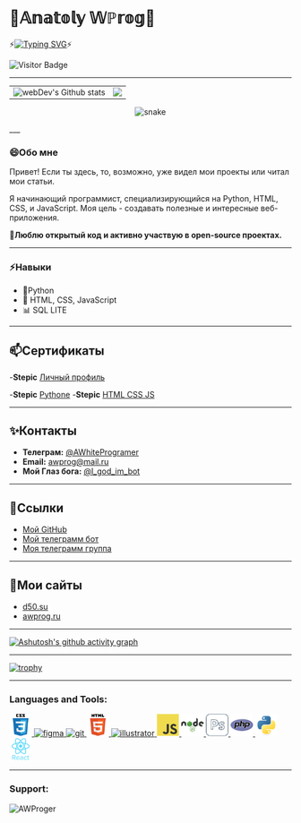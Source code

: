 
# 🐍𝔸𝕟𝕒𝕥𝕠𝕝𝕪 𝕎ℙ𝕣𝕠𝕘🐍

⚡[![Typing SVG](https://readme-typing-svg.herokuapp.com?font=Fira+Code&size=16&pause=1000&color=33F79D&center=true&vCenter=true&random=false&width=435&lines=I+have+been+actively+writing+code;Since+November+2023)](https://git.io/typing-svg)⚡

![Visitor Badge](https://visitor-badge.laobi.icu/badge?page_id=AWProger)

___

<table>
  <tr>
    <td>
      <img align="left" src="http://github-readme-streak-stats.herokuapp.com?user=AWProger&theme=dark&background=000000" alt="webDev's Github stats" />
    </td>
   <td>
    <img align="left" src="https://github-readme-stats.vercel.app/api/top-langs/?username=AWProger&layout=compact"/>
   </td>
  </tr>
</table> 

<p align="center">
 <img width="600" src=https://wakatime.com/share/@018d9ffb-ef5f-4680-876e-e2b0bb1804e4/188f1707-1d92-4e16-b471-682bb828ebd2.svg alt="snake"/>
</p>
___

### 😄Обо мне

Привет! Если ты здесь, то, возможно, уже видел мои проекты или читал мои статьи.

Я начинающий программист, специализирующийся на Python, HTML, CSS, и JavaScript. Моя цель - создавать полезные и интересные веб-приложения.

👯**Люблю открытый код и активно участвую в open-source проектах.**

___

### ⚡Навыки
- 🐍Python
- 🚀 HTML, CSS, JavaScript
- 📊 SQL LITE

___
## 📫Сертификаты

-**Stepic** [Личный профиль](https://stepik.org/users/742335051/profile)

-**Stepic** [Pythone](https://stepik.org/cert/2370256)
-**Stepic** [HTML CSS JS](https://stepik.org/cert/2371334)


___
## ✨Контакты
- **Телеграм:** [@AWhiteProgramer](https://t.me/AWProgramer)
- **Email:** awprog@mail.ru
- **Мой Глаз бога:** [@I_god_im_bot](https://t.me/I_god_im_bot)
___
## 💬Ссылки
- [Мой GitHub](https://github.com/AWProger)
- [Мой телеграмм бот](https://t.me/ATTWhiteBot)
- [Моя телеграмм группа](https://t.me/AWProgramer)
___
## 🔭Мои сайты
- [d50.su](https://d50.su)
- [awprog.ru](https://awprog.ru)
___

[![Ashutosh's github activity graph](https://github-readme-activity-graph.vercel.app/graph?username=AWProger&theme=github-compact)](https://github.com/AWProger/github-readme-activity-graph)

___

[![trophy](https://github-profile-trophy.vercel.app/?username=AWProger)](https://github.com/AWProger/github-profile-trophy)

___

<p align="left">
</p>
<h3 align="left">Languages and Tools:</h3>
<p align="left"> <a href="https://www.w3schools.com/css/" target="_blank" rel="noreferrer"> <img src="https://raw.githubusercontent.com/devicons/devicon/master/icons/css3/css3-original-wordmark.svg" alt="css3" width="40" height="40"/> </a> <a href="https://www.figma.com/" target="_blank" rel="noreferrer"> <img src="https://www.vectorlogo.zone/logos/figma/figma-icon.svg" alt="figma" width="40" height="40"/> </a> <a href="https://git-scm.com/" target="_blank" rel="noreferrer"> <img src="https://www.vectorlogo.zone/logos/git-scm/git-scm-icon.svg" alt="git" width="40" height="40"/> </a> <a href="https://www.w3.org/html/" target="_blank" rel="noreferrer"> <img src="https://raw.githubusercontent.com/devicons/devicon/master/icons/html5/html5-original-wordmark.svg" alt="html5" width="40" height="40"/> </a> <a href="https://www.adobe.com/in/products/illustrator.html" target="_blank" rel="noreferrer"> <img src="https://www.vectorlogo.zone/logos/adobe_illustrator/adobe_illustrator-icon.svg" alt="illustrator" width="40" height="40"/> </a> <a href="https://developer.mozilla.org/en-US/docs/Web/JavaScript" target="_blank" rel="noreferrer"> <img src="https://raw.githubusercontent.com/devicons/devicon/master/icons/javascript/javascript-original.svg" alt="javascript" width="40" height="40"/> </a> <a href="https://nodejs.org" target="_blank" rel="noreferrer"> <img src="https://raw.githubusercontent.com/devicons/devicon/master/icons/nodejs/nodejs-original-wordmark.svg" alt="nodejs" width="40" height="40"/> </a> <a href="https://www.photoshop.com/en" target="_blank" rel="noreferrer"> <img src="https://raw.githubusercontent.com/devicons/devicon/master/icons/photoshop/photoshop-line.svg" alt="photoshop" width="40" height="40"/> </a> <a href="https://www.php.net" target="_blank" rel="noreferrer"> <img src="https://raw.githubusercontent.com/devicons/devicon/master/icons/php/php-original.svg" alt="php" width="40" height="40"/> </a> <a href="https://www.python.org" target="_blank" rel="noreferrer"> <img src="https://raw.githubusercontent.com/devicons/devicon/master/icons/python/python-original.svg" alt="python" width="40" height="40"/> </a> <a href="https://reactjs.org/" target="_blank" rel="noreferrer"> <img src="https://raw.githubusercontent.com/devicons/devicon/master/icons/react/react-original-wordmark.svg" alt="react" width="40" height="40"/> </a> </p>

___
<h3 align="left">Support:</h3>
<p><a href="https://ko-fi.com/AWProger"> <img align="left" src="https://cdn.ko-fi.com/cdn/kofi3.png?v=3" height="50" width="210" alt="AWProger" /></a></p><br><br>



<!--
**AWProger/AWProger** is a ✨ _special_ ✨ repository because its `README.md` (this file) appears on your GitHub profile.

Here are some ideas to get you started:

- 🔭 I’m currently working on ...
- 🌱 I’m currently learning ...
- 👯 I’m looking to collaborate on ...
- 🤔 I’m looking for help with ...
- 💬 Ask me about ...
- 📫 How to reach me: ...
- 😄 Pronouns: ...
- ⚡ Fun fact: ...
-->
